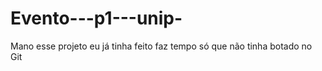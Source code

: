 # Evento---p1---unip-
Mano esse projeto eu já tinha feito faz tempo só que não tinha botado no Git 
